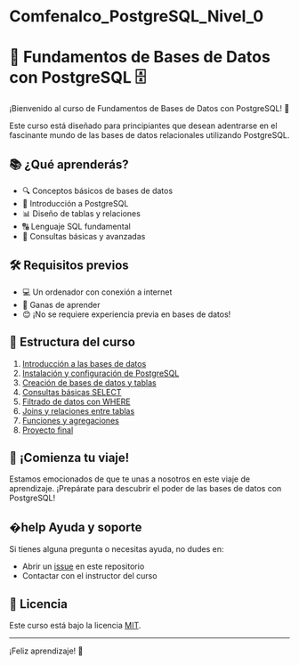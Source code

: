 # Comfenalco_PostgreSQL_Nivel_0

# 🐘 Fundamentos de Bases de Datos con PostgreSQL 🗄️

¡Bienvenido al curso de Fundamentos de Bases de Datos con PostgreSQL! 👋

Este curso está diseñado para principiantes que desean adentrarse en el fascinante mundo de las bases de datos relacionales utilizando PostgreSQL.

## 📚 ¿Qué aprenderás?

- 🔍 Conceptos básicos de bases de datos
- 🐘 Introducción a PostgreSQL
- 📊 Diseño de tablas y relaciones
- 🔠 Lenguaje SQL fundamental
- 🔑 Consultas básicas y avanzadas


## 🛠️ Requisitos previos

- 💻 Un ordenador con conexión a internet
- 🧠 Ganas de aprender
- 😊 ¡No se requiere experiencia previa en bases de datos!

## 📂 Estructura del curso

1. [Introducción a las bases de datos](/clases/01_introduccion.md)
2. [Instalación y configuración de PostgreSQL](/clases/02_instalacion.md)
3. [Creación de bases de datos y tablas](/clases/03_creacion_bd.md)
4. [Consultas básicas SELECT](/clases/04_select_basico.md)
5. [Filtrado de datos con WHERE](/clases/05_where.md)
6. [Joins y relaciones entre tablas](/clases/06_joins.md)
7. [Funciones y agregaciones](/clases/07_funciones.md)
8. [Proyecto final](/clases/08_proyecto_final.md)

## 🚀 ¡Comienza tu viaje!

Estamos emocionados de que te unas a nosotros en este viaje de aprendizaje. ¡Prepárate para descubrir el poder de las bases de datos con PostgreSQL!

## �help Ayuda y soporte

Si tienes alguna pregunta o necesitas ayuda, no dudes en:
- Abrir un [issue](../../issues) en este repositorio
- Contactar con el instructor del curso

## 📜 Licencia

Este curso está bajo la licencia [MIT](./LICENSE).

---

¡Feliz aprendizaje! 🎉
